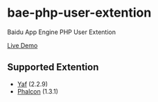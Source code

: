 bae-php-user-extention
======================

Baidu App Engine PHP User Extention

[Live Demo](http://userext.duapp.com/)

## Supported Extention

* [Yaf](https://github.com/laruence/php-yaf) (2.2.9)
* [Phalcon](https://github.com/phalcon/cphalcon) (1.3.1)
